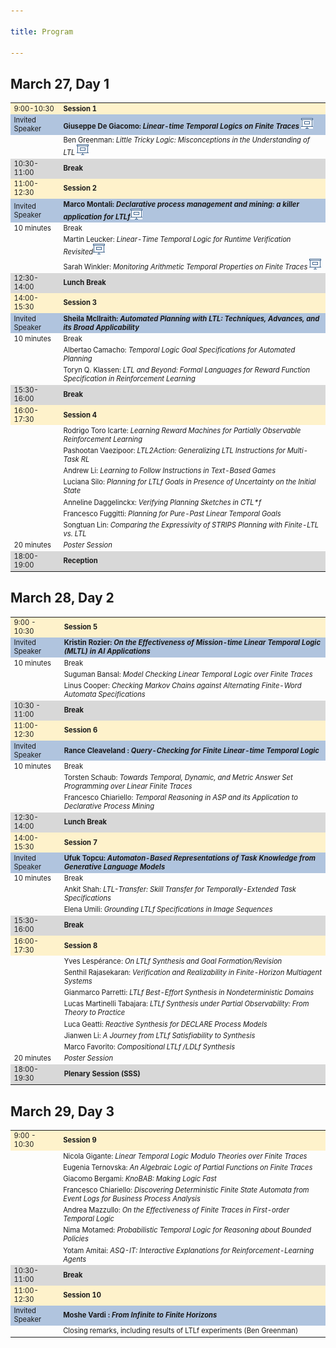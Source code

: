 ```yaml
---

title: Program

---
```

<h2>March 27, Day 1</h2>

<table style="font-size:80%">
  <tbody>
    <tr style="background-color:#FEF2CB">
      <td>9:00-10:30   </td>
      <td><b>Session 1</b> </td>
    </tr>
    <tr style="background-color:#B0C4DE">
      <td>Invited Speaker</td>
      <td><b> Giuseppe De Giacomo: <em>Linear-time Temporal Logics on Finite Traces</em></b> <a href="/assets/slides/degiacomo.pdf" target="_blank"><img class="paperlink" src="/assets/img/slide-img.png" title="slides"></a></td>
    </tr>
    <tr>
      <td></td>
      <td>Ben Greenman: <em>Little Tricky Logic: Misconceptions in the Understanding of LTL </em><a href="/assets/slides/Ben Greenman.pdf" target="_blank"><img class="paperlink" src="/assets/img/slide-img.png" title="slides"></a></td>
    </tr>
    <tr style="background-color:#D8D8D8">
      <td>10:30-11:00</td>
      <td><b>Break</b></td>
    </tr>
    <tr style="background-color:#FEF2CB">
      <td>11:00-12:30</td>
      <td><b>Session 2</b> </td>
    </tr>
    <tr style="background-color:#B0C4DE">
      <td>Invited Speaker</td>
      <td><b> Marco Montali: <em>Declarative process management and mining: a killer application for LTLf</em></b><a href="/assets/slides/montalimarco.pdf" target="_blank"><img class="paperlink" src="/assets/img/slide-img.png" title="slides"></a></td>
    </tr>
    <tr>
      <td>10 minutes</td>
      <td>Break  </td>
    </tr>
    <tr>
      <td></td>
      <td>Martin Leucker: <em> Linear-Time Temporal Logic for Runtime Verification Revisited</em><a href="/assets/slides/Martin Leucker.pdf" target="_blank"><img class="paperlink" src="/assets/img/slide-img.png" title="slides"></a></td>
    </tr>
    <tr>
      <td></td>
      <td>Sarah Winkler:<em> Monitoring Arithmetic Temporal Properties on Finite Traces </em><a href="/assets/slides/Sarah Winkler.pdf" target="_blank"><img class="paperlink" src="/assets/img/slide-img.png" title="slides"></a></td>
    </tr>
    <tr style="background-color:#D8D8D8">
      <td>12:30-14:00</td>
      <td><b>Lunch Break</b></td>
    </tr>
    <tr style="background-color:#FEF2CB">
      <td>14:00-15:30</td>
      <td><b>Session 3</b> </td>
    </tr>
    <tr style="background-color:#B0C4DE">
      <td>Invited Speaker</td>
      <td><b> Sheila McIlraith: <em>Automated Planning with LTL: Techniques, Advances, and its Broad Applicability </em></b></td>
    </tr>
    <tr>
      <td>10 minutes</td>
      <td>Break  </td>
    </tr>
    <tr>
        <td></td>
        <td>Albertao Camacho: <em>Temporal Logic Goal Specifications for Automated Planning </em></td>
    </tr>
    <tr>
        <td></td>
        <td>Toryn Q. Klassen:  <em>LTL and Beyond: Formal Languages for Reward Function Specification in Reinforcement Learning </em></td>
    </tr>
    <tr style="background-color:#D8D8D8">
        <td>15:30-16:00</td>
        <td><b>Break</b></td>
    </tr>
    <tr style="background-color:#FEF2CB">
        <td>16:00-17:30</td>
        <td><b>Session 4  </b></td>
    </tr>
    <tr>
        <td></td>
        <td>Rodrigo Toro Icarte: <em> Learning Reward Machines for Partially Observable Reinforcement Learning </em></td>
    </tr>
    <tr>
        <td></td>
        <td>Pashootan Vaezipoor:<em> LTL2Action: Generalizing LTL Instructions for Multi-Task RL</em></td>
    </tr>
    <tr>
        <td></td>
        <td>Andrew Li: <em> Learning to Follow Instructions in Text-Based Games </em></td>
    </tr>
    <tr>
        <td></td>
        <td>Luciana Silo:<em> Planning for LTLf Goals in Presence of Uncertainty on the Initial State </em></td>
    </tr>
    <tr>
        <td></td>
        <td>Anneline Daggelinckx: <em> Verifying Planning Sketches in CTL*f</em></td>
    </tr>
    <tr>
        <td></td>
        <td>Francesco Fuggitti: <em>  Planning for Pure-Past Linear Temporal Goals </em></td>
    </tr>
    <tr>
        <td></td>
        <td>Songtuan Lin: <em> Comparing the Expressivity of STRIPS Planning with Finite-LTL vs. LTL</em></td>
    </tr>
    <tr>
        <td>20 minutes</td>
        <td> <em> Poster Session </em></td>
    </tr>
    <tr style="background-color:#D8D8D8">
        <td>18:00-19:00</td>
        <td><b>Reception</b></td>
    </tr>
  </tbody>
</table>

<h2>March 28, Day 2</h2>

<table style="font-size:80%">
  <tbody>
    <tr style="background-color:#FEF2CB">
      <td>9:00  - 10:30   </td>
      <td><b>Session 5</b> </td>
    </tr>
    <tr style="background-color:#B0C4DE">
      <td>Invited Speaker</td>
      <td><b> Kristin Rozier: <em>On the Effectiveness of Mission-time Linear Temporal Logic (MLTL) in AI Applications 
</em></b></td>
    </tr>
    <tr>
      <td>10 minutes</td>
      <td>Break  </td>
    </tr>
    <tr>
      <td></td>
      <td>Suguman Bansal: <em>Model Checking Linear Temporal Logic over Finite Traces </em></td>
    </tr>
    <tr>
      <td></td>
      <td>Linus Cooper: <em>Checking Markov Chains against Alternating Finite-Word Automata Specifications</em></td>
    </tr>
    <tr style="background-color:#D8D8D8">
      <td>10:30  - 11:00</td>
      <td><b>Break</b></td>
    </tr>
    <tr style="background-color:#FEF2CB">
      <td> 11:00-12:30</td>
      <td><b>Session 6</b> </td>
    </tr>
    <tr style="background-color:#B0C4DE">
      <td>Invited Speaker</td>
      <td><b>  Rance Cleaveland : <em>Query-Checking for Finite Linear-time Temporal Logic</em></b></td>
    </tr>
    <tr>
      <td>10 minutes</td>
      <td>Break </td>
    </tr>
    <tr>
      <td></td>
      <td>Torsten Schaub: <em> Towards Temporal, Dynamic, and Metric Answer Set Programming over Linear Finite Traces</em></td>
    </tr>
    <tr>
        <td></td>
        <td>Francesco Chiariello:<em> Temporal Reasoning in ASP and its Application to Declarative Process Mining</em></td>
    </tr>
        <tr style="background-color:#D8D8D8">
        <td>12:30-14:00</td>
        <td><b>Lunch Break</b></td>
    </tr>
        <tr style="background-color:#FEF2CB">
        <td>14:00-15:30</td>
        <td><b>Session 7</b></td>
    </tr>
    <tr style="background-color:#B0C4DE">
        <td>Invited Speaker</td>
        <td><b> Ufuk Topcu: <em>Automaton-Based Representations of Task Knowledge from Generative Language Models</em></b></td>
    </tr>
    <tr>
        <td>10 minutes</td>
        <td>Break </td>
    </tr>
    <tr>
        <td></td>
        <td>Ankit Shah: <em> LTL-Transfer: Skill Transfer for Temporally-Extended Task Specifications</em></td>
    </tr>
    <tr>
        <td></td>
        <td>Elena Umili:  <em>Grounding LTLf Specifications in Image Sequences</em></td>
    </tr>
    <tr style="background-color:#D8D8D8">
        <td>15:30-16:00</td>
        <td><b>Break</b></td>
    </tr>
        <tr style="background-color:#FEF2CB">
        <td>16:00-17:30</td>
        <td><b>Session 8  </b></td>
    </tr>
    <tr>
        <td></td>
        <td>Yves Lespérance: <em> On LTLf Synthesis and Goal Formation/Revision </em></td>
    </tr>
    <tr>
        <td></td>
        <td>Senthil Rajasekaran:<em> Verification and Realizability in Finite-Horizon Multiagent Systems </em></td>
    </tr>
    <tr>
        <td></td>
        <td>Gianmarco Parretti: <em> LTLf Best-Effort Synthesis in Nondeterministic Domains</em></td>
    </tr>
    <tr>
        <td></td>
        <td>Lucas Martinelli Tabajara:<em> LTLf Synthesis under Partial Observability: From Theory to Practice</em></td>
    </tr>
    <tr>
        <td></td>
        <td>Luca Geatti: <em>  Reactive Synthesis for DECLARE Process Models</em></td>
    </tr>
    <tr>
        <td></td>
        <td>Jianwen Li: <em>  A Journey from LTLf Satisfiability to Synthesis</em></td>
    </tr>
    <tr>
        <td></td>
        <td>Marco Favorito: <em>  Compositional LTLf /LDLf Synthesis</em></td>
    </tr>
    <tr>
        <td>20 minutes</td>
        <td> <em> Poster Session </em></td>
    </tr>
        <tr style="background-color:#D8D8D8">
        <td>18:00-19:30</td>
        <td><b>Plenary Session (SSS)</b></td>
    </tr>
  </tbody>
</table>

<h2>March 29, Day 3</h2>

<table style="font-size:80%">
  <tbody>
    <tr style="background-color:#FEF2CB">
      <td>9:00  - 10:30   </td>
      <td><b>Session 9</b> </td>
    </tr>
    <tr>
      <td></td>
      <td>Nicola Gigante: <em>Linear Temporal Logic Modulo Theories over Finite Traces</em></td>
    </tr>
    <tr>
        <td></td>
        <td>Eugenia Ternovska: <em>An Algebraic Logic of Partial Functions on Finite Traces</em></td>
    </tr>
    <tr>
        <td></td>
        <td>Giacomo Bergami: <em>KnoBAB: Making Logic Fast</em></td>
    </tr>
    <tr>
        <td></td>
        <td>Francesco Chiariello: <em>Discovering Deterministic Finite State Automata from Event Logs for Business Process Analysis</em></td>
    </tr>
    <tr>
        <td></td>
        <td>Andrea Mazzullo: <em>On the Effectiveness of Finite Traces in First-order Temporal Logic</em></td>
    </tr>
    <tr>
        <td></td>
        <td>Nima Motamed: <em>Probabilistic Temporal Logic for Reasoning about Bounded Policies</em></td>
    </tr>
    <tr>
        <td></td>
        <td>Yotam Amitai: <em>ASQ-IT: Interactive Explanations for Reinforcement-Learning Agents</em></td>
    </tr>
    <tr style="background-color:#D8D8D8">
      <td>10:30-11:00</td>
      <td><b>Break</b></td>
    </tr>
    <tr style="background-color:#FEF2CB">
      <td> 11:00-12:30</td>
      <td><b>Session 10</b></td>
    </tr>
    <tr style="background-color:#B0C4DE">
      <td>Invited Speaker</td>
      <td><b>  Moshe Vardi : <em>From Infinite to Finite Horizons </em></b></td>
    </tr>
    <tr>
      <td></td>
      <td>Closing remarks, including results of LTLf experiments (Ben Greenman) </td>
    </tr>
  </tbody>
</table>




